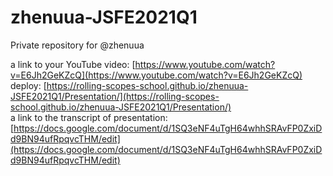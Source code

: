 # zhenuua-JSFE2021Q1
Private repository for @zhenuua

a link to your YouTube video: [https://www.youtube.com/watch?v=E6Jh2GeKZcQ](https://www.youtube.com/watch?v=E6Jh2GeKZcQ)  
deploy: [https://rolling-scopes-school.github.io/zhenuua-JSFE2021Q1/Presentation/](https://rolling-scopes-school.github.io/zhenuua-JSFE2021Q1/Presentation/)  
a link to the transcript of presentation: [https://docs.google.com/document/d/1SQ3eNF4uTgH64whhSRAvFP0ZxiDd9BN94ufRpqvcTHM/edit](https://docs.google.com/document/d/1SQ3eNF4uTgH64whhSRAvFP0ZxiDd9BN94ufRpqvcTHM/edit)  
